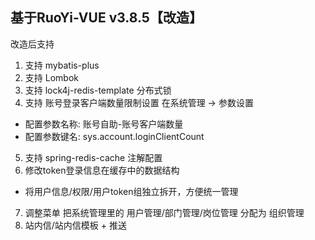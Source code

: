 ## 基于RuoYi-VUE v3.8.5【改造】
改造后支持
1. 支持 mybatis-plus 
2. 支持 Lombok 
3. 支持 lock4j-redis-template 分布式锁
4. 支持 账号登录客户端数量限制设置 在系统管理 -> 参数设置 
  * 配置参数名称: 账号自助-账号客户端数量 
  * 配置参数键名: sys.account.loginClientCount
5. 支持 spring-redis-cache 注解配置
6. 修改token登录信息在缓存中的数据结构 
  * 将用户信息/权限/用户token组独立拆开，方便统一管理
7. 调整菜单 把系统管理里的 用户管理/部门管理/岗位管理 分配为 组织管理
8. 站内信/站内信模板 + 推送